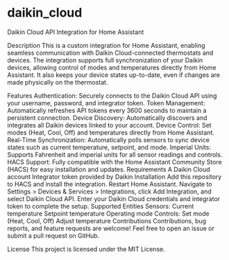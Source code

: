 # daikin_cloud
Daikin Cloud API Integration for Home Assistant

Description
This is a custom integration for Home Assistant, enabling seamless communication with Daikin Cloud-connected thermostats and devices. The integration supports full synchronization of your Daikin devices, allowing control of modes and temperatures directly from Home Assistant. It also keeps your device states up-to-date, even if changes are made physically on the thermostat.

Features
Authentication: Securely connects to the Daikin Cloud API using your username, password, and integrator token.
Token Management: Automatically refreshes API tokens every 3600 seconds to maintain a persistent connection.
Device Discovery: Automatically discovers and integrates all Daikin devices linked to your account.
Device Control: Set modes (Heat, Cool, Off) and temperatures directly from Home Assistant.
Real-Time Synchronization: Automatically polls sensors to sync device states such as current temperature, setpoint, and mode.
Imperial Units: Supports Fahrenheit and imperial units for all sensor readings and controls.
HACS Support: Fully compatible with the Home Assistant Community Store (HACS) for easy installation and updates.
Requirements
A Daikin Cloud account
Integrator token provided by Daikin
Installation
Add this repository to HACS and install the integration.
Restart Home Assistant.
Navigate to Settings > Devices & Services > Integrations, click Add Integration, and select Daikin Cloud API.
Enter your Daikin Cloud credentials and integrator token to complete the setup.
Supported Entities
Sensors:
Current temperature
Setpoint temperature
Operating mode
Controls:
Set mode (Heat, Cool, Off)
Adjust temperature
Contributions
Contributions, bug reports, and feature requests are welcome! Feel free to open an issue or submit a pull request on GitHub.

License
This project is licensed under the MIT License.
